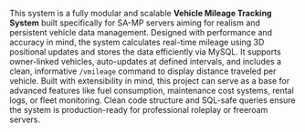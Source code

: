 This system is a fully modular and scalable **Vehicle Mileage Tracking System** built specifically for SA-MP servers aiming for realism and persistent vehicle data management. Designed with performance and accuracy in mind, the system calculates real-time mileage using 3D positional updates and stores the data efficiently via MySQL. It supports owner-linked vehicles, auto-updates at defined intervals, and includes a clean, informative `/vmileage` command to display distance traveled per vehicle. Built with extensibility in mind, this project can serve as a base for advanced features like fuel consumption, maintenance cost systems, rental logs, or fleet monitoring. Clean code structure and SQL-safe queries ensure the system is production-ready for professional roleplay or freeroam servers.

